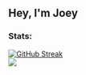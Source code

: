 ## Hey, I'm Joey

### Stats:
<div>
  <div>
    <a href="https://git.io/streak-stats">
      <img src="https://streak-stats.demolab.com?user=joegar000&theme=dark&background=000000" alt="GitHub Streak" />
    </a>
  </div>
  <div>
    <a href="https://github-readme-stats-chi-ruddy-69.vercel.app/" alt="Top Langs">
      <img src="https://github-readme-stats-chi-ruddy-69.vercel.app/api/top-langs/?username=joegar000&layout=compact&theme=vision-friendly-dark" />
    </a>
  </div>
</div>


